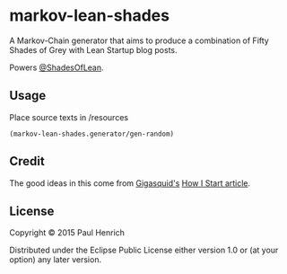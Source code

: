 # markov-lean-shades

A Markov-Chain generator that aims to produce a combination of Fifty Shades of Grey with Lean Startup blog posts.

Powers [@ShadesOfLean](https://twitter.com/ShadesOfLean).

## Usage

Place source texts in /resources

`(markov-lean-shades.generator/gen-random)`

## Credit

The good ideas in this come from [Gigasquid's](https://github.com/gigasquid) [How I Start article](https://howistart.org/posts/clojure/1).

## License

Copyright © 2015 Paul Henrich

Distributed under the Eclipse Public License either version 1.0 or (at
your option) any later version.
